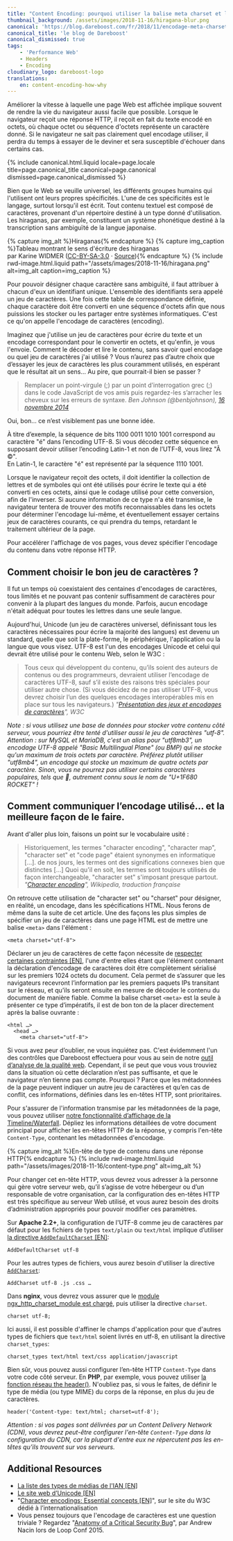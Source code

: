 ```yaml
---
title: "Content Encoding: pourquoi utiliser la balise meta charset et l'en-tête Content-Type"
thumbnail_background: /assets/images/2018-11-16/hiragana-blur.png
canonical: 'https://blog.dareboost.com/fr/2018/11/encodage-meta-charset-content-type-header/'
canonical_title: 'le blog de Dareboost'
canonical_dismissed: true
tags:
    - 'Performance Web'
    - Headers
    - Encoding
cloudinary_logo: dareboost-logo
translations:
    en: content-encoding-how-why
---
```


Améliorer la vitesse à laquelle une page Web est affichée implique souvent de rendre la vie du navigateur aussi facile que possible. Lorsque le navigateur reçoit une réponse HTTP, il reçoit en fait du texte encodé en octets, où chaque octet ou séquence d'octets représente un caractère donné. Si le navigateur ne sait pas clairement quel encodage utiliser, il perdra du temps à essayer de le deviner et sera susceptible d'échouer dans certains cas.

<!-- more -->

{% include canonical.html.liquid
    locale=page.locale
    title=page.canonical_title
    canonical=page.canonical
    dismissed=page.canonical_dismissed
%}

Bien que le Web se veuille universel, les différents groupes humains qui l'utilisent ont leurs propres spécificités. L'une de ces spécificités est le langage, surtout lorsqu'il est écrit. Tout contenu textuel est composé de caractères, provenant d'un répertoire destiné à un type donné d'utilisation. Les hiraganas, par exemple, constituent un système phonétique destiné à la transcription sans ambiguïté de la langue japonaise.

{% capture img_alt %}Hiraganas{% endcapture %} {% capture img_caption %}Tableau montrant le sens d'écriture des hiraganas  
par Karine WIDMER ([CC-BY-SA-3.0](https://creativecommons.org/licenses/by-sa/3.0/) · [Source](https://commons.wikimedia.org/wiki/File:Table_hiragana.svg)){% endcapture %} {% include rwd-image.html.liquid
path="/assets/images/2018-11-16/hiragana.png"
alt=img_alt
caption=img_caption
%}

Pour pouvoir désigner chaque caractère sans ambiguïté, il faut attribuer à chacun d'eux un identifiant unique. L'ensemble des identifiants sera appelé un jeu de caractères. Une fois cette table de correspondance définie, chaque caractère doit être converti en une séquence d'octets afin que nous puissions les stocker ou les partager entre systèmes informatiques. C'est ce qu'on appelle l'encodage de caractères (encoding).

Imaginez que j'utilise un jeu de caractères pour écrire du texte et un encodage correspondant pour le convertir en octets, et qu'enfin, je vous l'envoie. Comment le décoder et lire le contenu, sans savoir quel encodage ou quel jeu de caractères j'ai utilisé ? Vous n’aurez pas d’autre choix que d’essayer les jeux de caractères les plus couramment utilisés, en espérant que le résultat ait un sens... Au pire, que pourrait-il bien se passer ?

> Remplacer un point-virgule (;) par un point d’interrogation grec (;) dans le code JavaScript de vos amis puis regardez-les s’arracher les cheveux sur les erreurs de syntaxe. <cite>Ben Johnson (@benbjohnson), [16 novembre 2014](https://twitter.com/benbjohnson/status/533848879423578112)</cite>

Oui, bon… ce n’est visiblement pas une bonne idée.

À titre d’exemple, la séquence de bits 1100 0011 1010 1001 correspond au caractère "é" dans l’encoding UTF-8\. Si vous décodez cette séquence en supposant devoir utiliser l’encoding Latin-1 et non de l’UTF-8, vous lirez "Ã ©".  
En Latin-1, le caractère "é" est représenté par la séquence 1110 1001.

Lorsque le navigateur reçoit des octets, il doit identifier la collection de lettres et de symboles qui ont été utilisés pour écrire le texte qui a été converti en ces octets, ainsi que le codage utilisé pour cette conversion, afin de l'inverser. Si aucune information de ce type n'a été transmise, le navigateur tentera de trouver des motifs reconnaissables dans les octets pour déterminer l'encodage lui-même, et éventuellement essayer certains jeux de caractères courants, ce qui prendra du temps, retardant le traitement ultérieur de la page.

Pour accélérer l'affichage de vos pages, vous devez spécifier l'encodage du contenu dans votre réponse HTTP.

## Comment choisir le bon jeu de caractères ?

Il fut un temps où coexistaient des centaines d'encodages de caractères, tous limités et ne pouvant pas contenir suffisamment de caractères pour convenir à la plupart des langues du monde. Parfois, aucun encodage n'était adéquat pour toutes les lettres dans une seule langue.

Aujourd'hui, Unicode (un jeu de caractères universel, définissant tous les caractères nécessaires pour écrire la majorité des langues) est devenu un standard, quelle que soit la plate-forme, le périphérique, l'application ou la langue que vous visez. UTF-8 est l'un des encodages Unicode et celui qui devrait être utilisé pour le contenu Web, selon le W3C :

> Tous ceux qui développent du contenu, qu’ils soient des auteurs de contenus ou des programmeurs, devraient utiliser l’encodage de caractères UTF-8, sauf s’il existe des raisons très spéciales pour utiliser autre chose. (Si vous décidez de ne pas utiliser UTF-8, vous devrez choisir l’un des quelques encodages interopérables mis en place sur tous les navigateurs.) <cite>"[Présentation des jeux et encodages de caractères](https://www.w3.org/International/getting-started/characters.fr)", W3C</cite>

_Note : si vous utilisez une base de données pour stocker votre contenu côté serveur, vous pourriez être tenté d'utiliser aussi le jeu de caractères "utf-8". Attention : sur MySQL et MariaDB, c'est un alias pour "utf8mb3", un encodage UTF-8 appelé "Basic Multilingual Plane" (ou BMP) qui ne stocke qu'un maximum de trois octets par caractère. Préférez plutôt utiliser "utf8mb4", un encodage qui stocke un maximum de quatre octets par caractère. Sinon, vous ne pourrez pas utiliser certains caractères populaires, tels que 🚀, autrement connu sous le nom de "U+1F680 ROCKET" !_

## Comment communiquer l’encodage utilisé... et la meilleure façon de le faire.

Avant d'aller plus loin, faisons un point sur le vocabulaire usité :

> Historiquement, les termes "character encoding", "character map", "character set" et "code page" étaient synonymes en informatique [...]. de nos jours, les termes ont des significations connexes bien que distinctes [...] Quoi qu'il en soit, les termes sont toujours utilisés de façon interchangeable, "character set" s'imposant presque partout. <cite>"[Character encoding](https://en.wikipedia.org/wiki/Character_encoding#Character_sets,_character_maps_and_code_pages)", Wikipedia, traduction française</cite>

On retrouve cette utilisation de "character set" ou "charset" pour désigner, en réalité, un encodage, dans les spécifications HTML. Nous ferons de même dans la suite de cet article. Une des façons les plus simples de spécifier un jeu de caractères dans une page HTML est de mettre une balise `<meta>` dans l'élément :

```
<meta charset="utf-8">
```

Déclarer un jeu de caractères de cette façon nécessite de [respecter certaines contraintes [EN]](https://www.w3.org/TR/html5/document-metadata.html#specifying-the-documents-character-encoding), l'une d'entre elles étant que l'élément contenant la déclaration d'encodage de caractères doit être complètement sérialisé sur les premiers 1024 octets du document. Cela permet de s’assurer que les navigateurs recevront l’information par les premiers paquets IPs transitant sur le réseau, et qu’ils seront ensuite en mesure de décoder le contenu du document de manière fiable. Comme la balise charset `<meta>` est la seule à présenter ce type d’impératifs, il est de bon ton de la placer directement après la balise ouvrante :

```
<html …>
  <head …>
    <meta charset="utf-8">
```

Si vous avez peur d’oublier, ne vous inquiétez pas. C'est évidemment l'un des contrôles que Dareboost effectuera pour vous au sein de notre [outil d’analyse de la qualité web](https://www.dareboost.com/fr/service/analyse-site-web). Cependant, il se peut que vous vous trouviez dans la situation où cette déclaration n’est pas suffisante, et que le navigateur n’en tienne pas compte. Pourquoi ? Parce que les métadonnées de la page peuvent indiquer un autre jeu de caractères et qu’en cas de conflit, ces informations, définies dans les en-têtes HTTP, sont prioritaires.

Pour s'assurer de l'information transmise par les métadonnées de la page, vous pouvez utiliser [notre fonctionnalité d’affichage de la Timeline/Waterfall](https://www.dareboost.com/fr/doc/rapport-analyse/timeline-waterfall). Dépliez les informations détaillées de votre document principal pour afficher les en-têtes HTTP de la réponse, y compris l'en-tête `Content-Type`, contenant les métadonnées d'encodage.

{% capture img_alt %}En-tête de type de contenu dans une réponse HTTP{% endcapture %} {% include rwd-image.html.liquid
path="/assets/images/2018-11-16/content-type.png"
alt=img_alt
%}

Pour changer cet en-tête HTTP, vous devrez vous adresser à la personne qui gère votre serveur web, qu’il s’agisse de votre hébergeur ou d’un responsable de votre organisation, car la configuration des en-têtes HTTP est très spécifique au serveur Web utilisé, et vous aurez besoin des droits d’administration appropriés pour pouvoir modifier ces paramètres.

Sur **Apache 2.2+**, la configuration de l'UTF-8 comme jeu de caractères par défaut pour les fichiers de types `text/plain` ou `text/html` implique d’utiliser [la directive `AddDefaultCharset` [EN]](https://httpd.apache.org/docs/2.2/en/mod/core.html#adddefaultcharset):

```
AddDefaultCharset utf-8
```

Pour les autres types de fichiers, vous aurez besoin d'utiliser la directive [`AddCharset`](https://httpd.apache.org/docs/current/fr/mod/mod_mime.html#addcharset):

```
AddCharset utf-8 .js .css …
```

Dans **nginx**, vous devrez vous assurer que le [module ngx_http_charset_module est chargé](http://nginx.org/en/docs/http/ngx_http_charset_module.html), puis utiliser la directive `charset`.

```
charset utf-8;
```

Ici aussi, il est possible d'affiner le champs d'application pour que d'autres types de fichiers que `text/html` soient livrés en utf-8, en utilisant la directive `charset_types`:

```
charset_types text/html text/css application/javascript
```

Bien sûr, vous pouvez aussi configurer l’en-tête HTTP `Content-Type` dans votre code côté serveur. En **PHP**, par exemple, vous pouvez utiliser [la fonction réseau the header()](http://php.net/manual/fr/function.header.php). N'oubliez pas, si vous le faites, de définir le type de média (ou type MIME) du corps de la réponse, en plus du jeu de caractères.

```
header('Content-type: text/html; charset=utf-8');
```

_Attention : si vos pages sont délivrées par un Content Delivery Network (CDN), vous devrez peut-être configurer l'en-tête `Content-Type` dans la configuration du CDN, car la plupart d'entre eux ne répercutent pas les en-têtes qu’ils trouvent sur vos serveurs._

## Additional Resources

- [La liste des types de médias de l'IAN [EN]](https://www.iana.org/assignments/media-types/media-types.xhtml)
- [Le site web d’Unicode [EN]](http://www.unicode.org/)
- "[Character encodings: Essential concepts [EN]](https://www.w3.org/International/articles/definitions-characters/#httpheader)", sur le site du W3C dédié à l’internationalisation
- Vous pensez toujours que l'encodage de caractères est une question triviale ? Regardez "[Anatomy of a Critical Security Bug](https://www.youtube.com/watch?v=yQaRUEwEKxE)", par Andrew Nacin lors de Loop Conf 2015.
